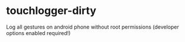 # touchlogger-dirty
Log all gestures on android phone without root permissions (developer options enabled required!)
